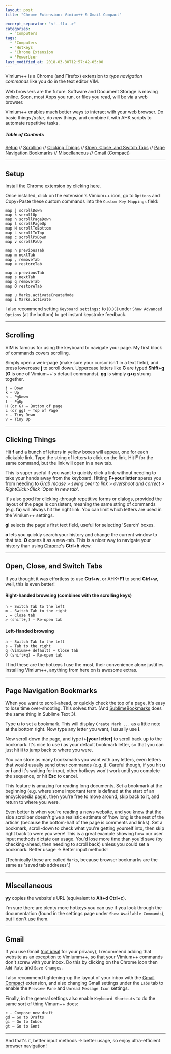 ```yaml
---
layout: post
title: "Chrome Extension: Vimium++ & Gmail Compact"

excerpt_separator: "<!--fla-->"
categories:
  - °Computers
tags:
  - °Computers
  - °Hotkeys
  - °Chrome Extension
  - °PowerUser
last_modified_at: 2018-03-30T12:57:42-05:00
---
```

Vimium++ is a Chrome (and Firefox) extension to <em>type navigation commands</em> like you do in the text editor VIM. 

Web browsers are the future. Software and Document Storage is moving online. Soon, most Apps you run, or files you read, will be via a web browser.

Vimium++ enables much better ways to interact with your web browser. Do basic things _faster_, do _new_ things, and combine it with AHK scripts to automate repetitive tasks.

<!--fla-->

<h5>Table of Contents</h5>

<a href="#Setu">Setup</a> // <a href="#Scro">Scrolling</a> // <a href="#Clic">Clicking Things</a> // <a href="#Open">Open, Close, and Switch Tabs</a> // <a href="#Page">Page Navigation Bookmarks</a> // <a href="#Misc">Miscellaneous</a> // <a href="#Gmai">Gmail (Compact)</a><br>




___

<h2><a id="Setu">Setup</a></h2>

Install the Chrome extension by clicking [here](https://chrome.google.com/webstore/detail/vimium%20%20/hfjbmagddngcpeloejdejnfgbamkjaeg).

Once installed, click on the extension's Vimium++ icon, go to `Options` and Copy+Paste these custom commands into the `Custom Key Mappings` field:

```
map j scrollDown
map k scrollUp
map h scrollPageDown
map l scrollPageUp
map H scrollToBottom
map L scrollToTop
map c scrollPxDown
map v scrollPxUp

map n previousTab
map m nextTab
map , removeTab
map < restoreTab

map a previousTab
map s nextTab
map q removeTab
map Q restoreTab

map u Marks.activateCreateMode
map i Marks.activate
```

I also recommend setting `Keyboard settings:` to <small>[0,33]</small> under `Show Advanced Options` (at the bottom) to get instant keystroke feedback.

___

<h2><a id="Scro">Scrolling</a></h2>
VIM is famous for using the keyboard to navigate your page. My first block of commands covers scrolling.

Simply open a web-page (make sure your cursor isn't in a text field), and press lowercase **j** to scroll down. Uppercase letters like **G** are typed **Shift+g** (**G** is one of Vimium++'s default commands). **gg** is simply **g+g** strung together.

```
j — Down
k — Up
h — PgDown
l — PgUp
H (or G) — Bottom of page
L (or gg) — Top of Page
c — Tiny Down
v — Tiny Up
```
___

<h2><a id="Clic">Clicking Things</a></h2>

Hit **f** and a bunch of letters in yellow boxes will appear, one for each clickable link. Type the string of letters to click on the link. Hit **F** for the same command, but the link will open in a new tab.

This is super useful if you want to quickly click a link without needing to take your hands away from the keyboard. Hitting **F+your letter** spares you from needing to *Grab mouse > swing over to link > overshoot and correct > RightClick>Click 'Open in new tab'*.

It's also good for clicking-through repetitive forms or dialogs, provided the layout of the page is consistent, meaning the same string of commands (e.g. **fa**) will always hit the right link. You can limit which letters are used in the Vimium++ settings.

**gi** selects the page's first text field, useful for selecting 'Search' boxes.

**o** lets you quickly search your history and change the current window to that tab. **O** opens it as a new-tab. This is a nicer way to navigate your history than using [Chrome](chrome://history/)'s **Ctrl+h** view.

___

<h2><a id="Open">Open, Close, and Switch Tabs</a></h2>

If you thought it was effortless to use **Ctrl+w**, or AHK+**F1** to send **Ctrl+w**, well, this is even better!

#### Right-handed browsing (combines with the scrolling keys)

```
n — Switch Tab to the left
m — Switch Tab to the right
, — Close tab
> (shift+,) — Re-open tab
```

#### Left-Handed browsing

```
a — Switch Tab to the left
s — Tab to the right
q (Vimium++ default) — Close tab
Q (shift+q) — Re-open tab
```

I find these are the hotkeys I use the most, their convenience alone justifies installing Vimium++, anything from here on is awesome extras.

___

<h2><a id="Page">Page Navigation Bookmarks</a></h2>

When you want to scroll-ahead, or quickly check the top of a page, it's easy to lose time over-shooting. This solves that. (And <a href="{{ site.baseurl }}/%C2%B0computers/2018/03/25/sublime-text-3-best-packages.html">SublimeBookmarks</a> does the same thing in Sublime Text 3).

Type **u** to set a bookmark. This will display `Create Mark ...` as a little note at the bottom right. Now type any letter you want, I usually use **i**.

Now scroll down the page, and type **i+[your letter]** to scroll back up to the bookmark. It's nice to use **i** as your default bookmark letter, so that you can just hit **ii** to jump back to where you were.

You can store as many booksmarks you want with any letters, even letters that would usually send other commands (e.g. **j**). Careful though, if you hit **u** or **i** and it's waiting for input, other hotkeys won't work until you complete the sequence, or hit **Esc** to cancel.

This feature is amazing for reading long documents. Set a bookmark at the beginning (e.g. where some important term is defined at the start of an encyclopedia page), then you're free to move around, skip back to it, and return to where you were.

Even better is when you're reading a news website, and you know that the side scrollbar doesn't give a realistic estimate of 'how long is the rest of the article' (because the bottom-half of the page is comments and links). Set a bookmark, scroll-down to check what you're getting yourself into, then skip right back to were you were! This is a great example showing how our user input methods dictate our usage. You'd lose more time than you'd save (by checking-ahead, then needing to scroll back) unless you could set a bookmark. Better usage → Better input methods!



[Technically these are called `Marks`, because browser bookmarks are the same as 'saved tab addreses'.]

___

<h2><a id="Misc">Miscellaneous</a></h2>

**yy** copies the website's URL (equivalent to **Alt+d** **Ctrl+c**).

I'm sure there are plenty more hotkeys you can use if you look through the documentation (found in the settings page under `Show Available Commands`), but I don't use them.

___

<h2><a id="Gmai">Gmail</a></h2>

If you use Gmail ([not ideal](https://www.theguardian.com/commentisfree/2018/mar/28/all-the-data-facebook-google-has-on-you-privacy) for your privacy), I recommend adding that website as an exception to Vimiumm++, so that your Vimium++ commands don't screw with your inbox. Do this by clicking on the Chrome icon then `Add Rule` and `Save Changes`.

I also recommend tightening-up the layout of your inbox with the [Gmail Compact](https://chrome.google.com/webstore/detail/gmail-compact/ocgmlabbjbpfjcalgnhhffadjhenhlkp) extension, and also changing Gmail settings under the `Labs` tab to enable the `Preview Pane` and `Unread Message Icon` settings.

Finally, in the general settings also enable `Keyboard Shortcuts` to do the same sort of thing Vimum++ does:

```
c — Compose new draft
gd — Go to Drafts
gi — Go to Inbox
gt — Go to Sent
```

___


And that's it, better input methods → better usage, so enjoy ultra-efficient browser navigation!
